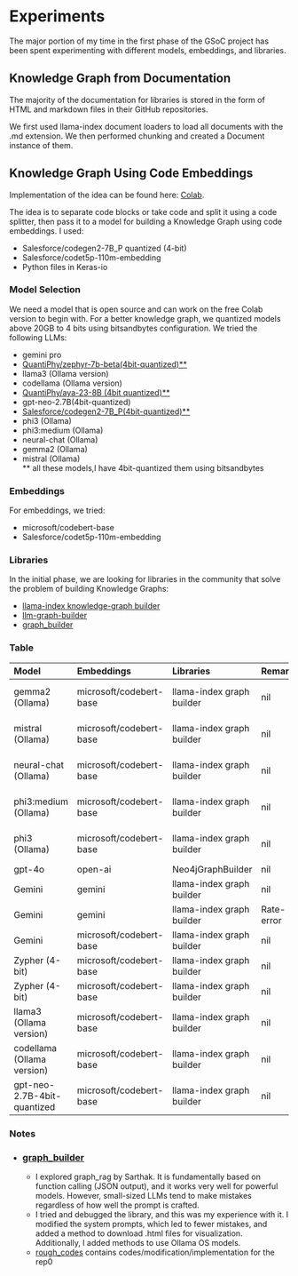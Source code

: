 # Experiments

The major portion of my time in the first phase of the GSoC project has been spent experimenting with different models, embeddings, and libraries.

## Knowledge Graph from Documentation

The majority of the documentation for libraries is stored in the form of HTML and markdown files in their GitHub repositories.

We first used llama-index document loaders to load all documents with the .md extension. We then performed chunking and created a Document instance of them.

## Knowledge Graph Using Code Embeddings

Implementation of the idea can be found here: [Colab](https://colab.research.google.com/drive/1uguR76SeMAukN4uAhKuXU_ja8Ik0s8Wj#scrollTo=CUgtX5D1Tl_x).

The idea is to separate code blocks or take code and split it using a code splitter, then pass it to a model for building a Knowledge Graph using code embeddings. I used:
- Salesforce/codegen2-7B_P quantized (4-bit)
- Salesforce/codet5p-110m-embedding
- Python files in Keras-io

### Model Selection

We need a model that is open source and can work on the free Colab version to begin with. For a better knowledge graph, we quantized models above 20GB to 4 bits using bitsandbytes configuration. We tried the following LLMs:
- gemini pro
- [QuantiPhy/zephyr-7b-beta(4bit-quantized)**](https://huggingface.co/QuantiPhy/zephyr-7b-beta-4bit-quantized)
- llama3 (Ollama version)
- codellama (Ollama version)
- [QuantiPhy/aya-23-8B (4bit quantized)**](https://huggingface.co/QuantiPhy/aya-23-8B-4bq)
- gpt-neo-2.7B(4bit-quantized)
- [Salesforce/codegen2-7B_P(4bit-quantized)**](https://huggingface.co/QuantiPhy/Salesforce_codegen2-7B_P)
- phi3 (Ollama)
- phi3:medium (Ollama)
- neural-chat (Ollama)
- gemma2 (Ollama)
- mistral (Ollama)   
** all these models,I have 4bit-quantized them using bitsandbytes
### Embeddings

For embeddings, we tried:
- microsoft/codebert-base
- Salesforce/codet5p-110m-embedding

### Libraries

In the initial phase, we are looking for libraries in the community that solve the problem of building Knowledge Graphs:
- [llama-index knowledge-graph builder](https://github.com/run-llama/llama_index/tree/main/llama-index-core/llama_index/core/indices/knowledge_graph)
- [llm-graph-builder](https://github.com/neo4j-labs/llm-graph-builder)
- [graph_builder](https://github.com/sarthakrastogi/graph-rag)

### Table

| Model                       | Embeddings           | Libraries                  | Remarks     | Documents                | Artifacts                                                                                                                               |
|:----------------------------|:---------------------|:---------------------------|:------------|:-------------------------|:----------------------------------------------------------------------------------------------------------------------------------------|
| gemma2 (Ollama)             | microsoft/codebert-base | llama-index graph builder | nil         | [keras-io](https://github.com/keras-team/keras-io/tree/master/templates) | [viz](artifacts/gemma2/Graph_visualization_gemma2_mscb.html)<br/>[index](artifacts/gemma2/gemma2graphIndex.pkl)<br/>[collab](https://colab.research.google.com/drive/1q7FED2Lapk3D7ibqkO3NkqZ6iPNZ_x6H?usp=sharing)          |
| mistral (Ollama)            | microsoft/codebert-base | llama-index graph builder | nil         | [keras-io](https://github.com/keras-team/keras-io/tree/master/templates) | [viz](artifacts/mistral/Graph_visualization_mistral_mscb.html)<br/>[index](artifacts/mistral/mistralgraphIndex.pkl)<br/>[collab](https://colab.research.google.com/drive/1q7FED2Lapk3D7ibqkO3NkqZ6iPNZ_x6H?usp=sharing)                     |
| neural-chat (Ollama)        | microsoft/codebert-base | llama-index graph builder | nil         | [keras-io](https://github.com/keras-team/keras-io/tree/master/templates) | [viz](artifacts/neural_chat/Graph_visualization_neuralchat_mscb.html)<br/>[index](artifacts/neural_chat/graphIndex_neuralchat_mscb.pkl)<br/>[collab](https://colab.research.google.com/drive/1cM6ujhiKM1v0bRYVN9F9UEgjYlwkBTt9?usp=sharing) |
| phi3:medium (Ollama)        | microsoft/codebert-base | llama-index graph builder | nil         | [keras-io](https://github.com/keras-team/keras-io/tree/master/templates) | [viz](artifacts/phi3-med/Graph_visualization_phi3-med_mscb.html)<br/>[index](artifacts/phi3-med/graphIndex_phi3_medium_mscb.pkl)<br/>[collab](https://colab.research.google.com/drive/1cM6ujhiKM1v0bRYVN9F9UEgjYlwkBTt9?usp=sharing)        |
| phi3 (Ollama)               | microsoft/codebert-base | llama-index graph builder | nil         | [keras-io](https://github.com/keras-team/keras-io/tree/master/templates) | [viz](artifacts/phi3/Graph_visualization_phi3_mscb.html)<br/>[index](artifacts/phi3/graphIndex_phi3_mscb.pkl)<br/>[collab](https://colab.research.google.com/drive/1cM6ujhiKM1v0bRYVN9F9UEgjYlwkBTt9?usp=sharing)                           |
| gpt-4o                      | open-ai              | Neo4jGraphBuilder          | nil         | [keras-io](https://github.com/keras-team/keras-io/tree/master/templates) |                                                                                                                                         |
| Gemini                      | gemini               | llama-index graph builder | nil         | [keras-nlp](https://github.com/keras-team/keras-io/blob/master/templates/keras_nlp/index.md) | [viz](artifacts/vizualization/ex1.html)                                                                                                 |
| Gemini                      | gemini               | llama-index graph builder | Rate-error  | [keras-io](https://github.com/keras-team/keras-io/tree/master/templates) |                                                                                                                                         |
| Gemini                      | microsoft/codebert-base | llama-index graph builder | nil         | [keras-nlp](https://github.com/keras-team/keras-io/blob/master/templates/keras_nlp/index.md) | [viz](artifacts/vizualization/gem_mcode_k_nlp.html)                                                                                     |
| Zypher (4-bit)              | microsoft/codebert-base | llama-index graph builder | nil         | [keras-nlp](https://github.com/keras-team/keras-io/blob/master/templates/keras_nlp/index.md) | [viz](artifacts/vizualization/zy_knlp.html)                                                                                             |
| Zypher (4-bit)              | microsoft/codebert-base | llama-index graph builder | nil         | [keras-io](https://github.com/keras-team/keras-io/tree/master/templates) | [viz](artifacts/vizualization/examp.html)                                                                                               |
| llama3 (Ollama version)     | microsoft/codebert-base | llama-index graph builder | nil         | [keras-nlp](https://github.com/keras-team/keras-io/blob/master/templates/keras_nlp/index.md) | [viz](artifacts/vizualization/Graph_visualization.html)                                                                                 |
| codellama (Ollama version)  | microsoft/codebert-base | llama-index graph builder | nil         | [keras-nlp](https://github.com/keras-team/keras-io/blob/master/templates/keras_nlp/index.md) | [viz](artifacts/vizualization/code_1.html)                                                                                              |
| gpt-neo-2.7B-4bit-quantized | microsoft/codebert-base | llama-index graph builder | nil         | [keras-nlp](https://github.com/keras-team/keras-io/blob/master/templates/keras_nlp/index.md) | [viz](artifacts/vizualization/graph_gpt3-neo.html)                                                                                      |

### Notes
- ### [graph_builder](https://github.com/sarthakrastogi/graph-rag)   

  -  I explored graph_rag by Sarthak. It is fundamentally based on function calling (JSON output), and it works very well for powerful models. However, small-sized LLMs tend to make mistakes regardless of how well the prompt is crafted.
  - I tried and debugged the library, and this was my experience with it. I modified the system prompts, which led to fewer mistakes, and added a method to download .html files for visualization. Additionally, I added methods to use Ollama OS models.
  - [rough_codes](https://colab.research.google.com/drive/1q6T8mK-O2XKqY-iGFz6xdrzvqLzu73lm#scrollTo=H0QG6QUVub8T) contains codes/modification/implementation for the rep0